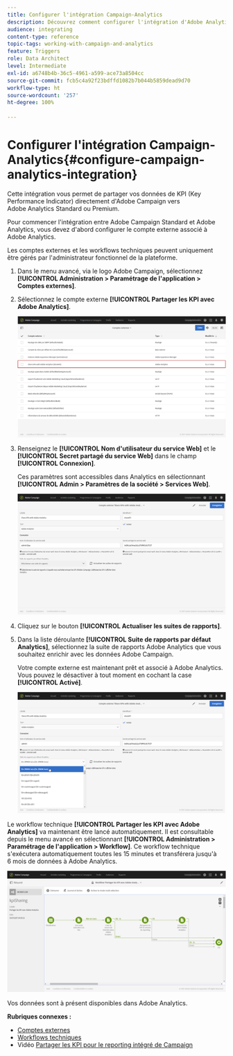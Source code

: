 ```yaml
---
title: Configurer l'intégration Campaign-Analytics
description: Découvrez comment configurer l'intégration d'Adobe Analytics pour commencer à mesurer les performances de vos diffusions email.
audience: integrating
content-type: reference
topic-tags: working-with-campaign-and-analytics
feature: Triggers
role: Data Architect
level: Intermediate
exl-id: a6748b4b-36c5-4961-a599-ace73a8504cc
source-git-commit: fcb5c4a92f23bdffd1082b7b044b5859dead9d70
workflow-type: ht
source-wordcount: '257'
ht-degree: 100%

---
```


# Configurer l&#39;intégration Campaign-Analytics{#configure-campaign-analytics-integration}

Cette intégration vous permet de partager vos données de KPI (Key Performance Indicator) directement d&#39;Adobe Campaign vers Adobe Analytics Standard ou Premium.

Pour commencer l&#39;intégration entre Adobe Campaign Standard et Adobe Analytics, vous devez d&#39;abord configurer le compte externe associé à Adobe Analytics.

Les comptes externes et les workflows techniques peuvent uniquement être gérés par l&#39;administrateur fonctionnel de la plateforme.

1. Dans le menu avancé, via le logo Adobe Campaign, sélectionnez **[!UICONTROL Administration > Paramétrage de l&#39;application > Comptes externes]**.
1. Sélectionnez le compte externe **[!UICONTROL Partager les KPI avec Adobe Analytics]**.

   ![](assets/analytics_2.png)

1. Renseignez le **[!UICONTROL Nom d&#39;utilisateur du service Web]** et le **[!UICONTROL Secret partagé du service Web]** dans le champ **[!UICONTROL Connexion]**.

   Ces paramètres sont accessibles dans Analytics en sélectionnant **[!UICONTROL Admin > Paramètres de la société > Services Web]**.

   ![](assets/analytics_1.png)

1. Cliquez sur le bouton **[!UICONTROL Actualiser les suites de rapports]**.
1. Dans la liste déroulante **[!UICONTROL Suite de rapports par défaut Analytics]**, sélectionnez la suite de rapports Adobe Analytics que vous souhaitez enrichir avec les données Adobe Campaign.

   Votre compte externe est maintenant prêt et associé à Adobe Analytics. Vous pouvez le désactiver à tout moment en cochant la case **[!UICONTROL Activé]**.

   ![](assets/analytics.png)

Le workflow technique **[!UICONTROL Partager les KPI avec Adobe Analytics]** va maintenant être lancé automatiquement. Il est consultable depuis le menu avancé en sélectionnant **[!UICONTROL Administration > Paramétrage de l&#39;application > Workflow]**. Ce workflow technique s&#39;exécutera automatiquement toutes les 15 minutes et transférera jusqu&#39;à 6 mois de données à Adobe Analytics.

![](assets/analytics_3.png)

Vos données sont à présent disponibles dans Adobe Analytics.

**Rubriques connexes :**

* [Comptes externes](../../administration/using/external-accounts.md)
* [Workflows techniques](../../administration/using/technical-workflows.md)
* Vidéo [Partager les KPI pour le reporting intégré de Campaign](https://helpx.adobe.com/fr/marketing-cloud/how-to/email-marketing.html)
